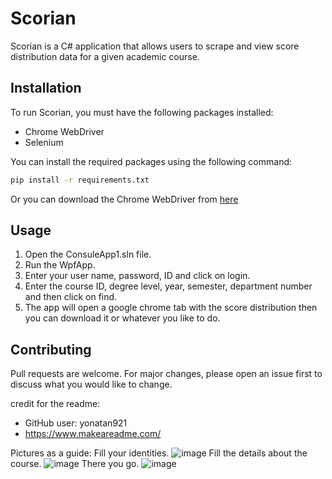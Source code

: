 # Scorian

Scorian is a C# application that allows users to scrape and view score distribution data for a given academic course.

## Installation

To run Scorian, you must have the following packages installed:

* Chrome WebDriver
* Selenium

You can install the required packages using the following command:

```bash
pip install -r requirements.txt
```

Or you can download the Chrome WebDriver from [here](http://chromedriver.storage.googleapis.com/index.html)
## Usage

1. Open the ConsuleApp1.sln file.
2. Run the WpfApp.
3. Enter your user name, password, ID and click on login.
4. Enter the course ID, degree level, year, semester, department number and then click on find.
5. The app will open a google chrome tab with the score distribution then you can download it or whatever you like to do.

## Contributing

Pull requests are welcome. For major changes, please open an issue first
to discuss what you would like to change.


credit for the readme: 
* GitHub user: yonatan921
* https://www.makeareadme.com/

Pictures as a guide:
Fill your identities.
![image](https://user-images.githubusercontent.com/93425570/235895871-50b3fb23-8dbc-424c-9a29-f3a5048b86d7.png)
Fill the details about the course.
![image](https://user-images.githubusercontent.com/93425570/235895780-5c5d0074-4fee-431c-99b5-5a386a074593.png)
There you go.
![image](https://user-images.githubusercontent.com/93425570/235896247-10c96903-56a1-4f20-b390-41713a00f0e7.png)
